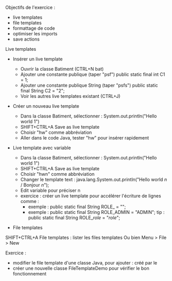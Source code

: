 
Objectifs de l'exercice :
- live templates
- file templates
- formattage de code
- optimiser les imports
- save actions

Live templates

- Insérer un live template
  - Ouvrir la classe Batiment (CTRL+N bat)
  - Ajouter une constante publique (taper "psf") public static final int C1 = 1;
  - Ajouter une constante publique String (taper "psfs") public static final String C2 = "2";
  - Voir les autres live templates existant (CTRL+J)

- Créer un nouveau live template
  - Dans la classe Batiment, sélectionner : System.out.println("Hello world 1")
  - SHIFT+CTRL+A Save as live template
  - Choisir "hw" comme abbréviation
  - Aller dans le code Java, tester "hw" pour insérer rapidement

- Live template avec variable
    - Dans la classe Batiment, sélectionner : System.out.println("Hello world 1")
    - SHIFT+CTRL+A Save as live template
    - Choisir "hwn" comme abbréviation
    - Changer le template text : java.lang.System.out.println("Hello world $n$ / Bonjour $n$");
    - Edit variable pour préciser n
    - exercice : créer un live template pour accélérer l'écriture de lignes comme :
      - exemple : public static final String ROLE_<role> = "<role>";
      - exemple : public static final String ROLE_ADMIN = "ADMIN";
        tip : public static final String ROLE_$role$ = "$role$";    

- File templates

SHIFT+CTRL+A File templates : lister les files templates
Ou bien
Menu > File > New

Exercice :
- modifier le file template d'une classe Java, pour ajouter : créé par <utilisateur> le <date>
- créer une nouvelle classe FileTemplateDemo pour vérifier le bon fonctionnement
